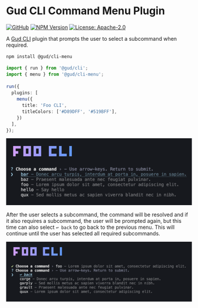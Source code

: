 # Gud CLI Command Menu Plugin

[![GitHub](https://img.shields.io/badge/ryangoree%2Fgud--cli--menu-151b23?logo=github)](https://github.com/ryangoree/gud-cli/tree/main/packages/cli-menu)
[![NPM
Version](https://img.shields.io/badge/%40gud%2Fcli--menu-cb3837?logo=npm)](https://npmjs.com/package/@gud/cli-menu)
[![License:
Apache-2.0](https://img.shields.io/badge/Apache%202.0-23454d?logo=apache)](./LICENSE)

A [Gud CLI](https://github.com/ryangoree/gud-cli) plugin that
prompts the user to select a subcommand when required.

```sh
npm install @gud/cli-menu
```

```ts
import { run } from '@gud/cli';
import { menu } from '@gud/cli-menu';

run({
  plugins: [
    menu({
      title: 'Foo CLI',
      titleColors: ['#D89DFF', '#519BFF'],
    })
  ],
});
```

![Title menu](./assets/opening-menu.png)

After the user selects a subcommand, the command will be resolved and if it also
requires a subcommand, the user will be prompted again, but this time can also
select `↩ back` to go back to the previous menu. This will continue until the
user has selected all required subcommands.

![Submenu](./assets/submenu.png)
